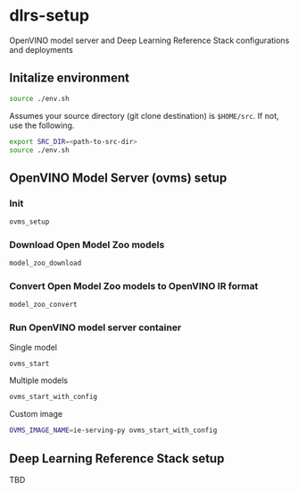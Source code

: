 # dlrs-setup

OpenVINO model server and Deep Learning Reference Stack configurations and deployments

## Initalize environment

```bash
source ./env.sh
```

Assumes your source directory (git clone destination) is `$HOME/src`. If not, use the following.

```bash
export SRC_DIR=<path-to-src-dir>
source ./env.sh
```

## OpenVINO Model Server (ovms) setup

### Init

```bash
ovms_setup
```

### Download Open Model Zoo models

```bash
model_zoo_download
```

### Convert Open Model Zoo models to OpenVINO IR format


```bash
model_zoo_convert
```

### Run OpenVINO model server container

Single model

```bash
ovms_start
```

Multiple models

```bash
ovms_start_with_config
```

Custom image

```bash
OVMS_IMAGE_NAME=ie-serving-py ovms_start_with_config
```

## Deep Learning Reference Stack setup

TBD
